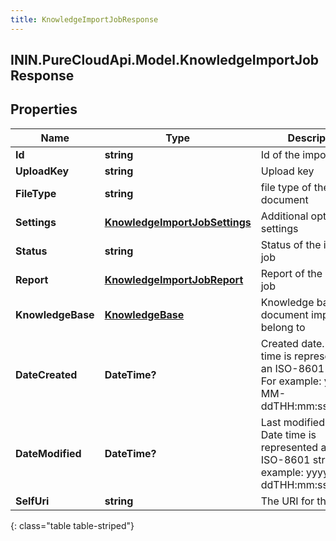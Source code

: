 ```yaml
---
title: KnowledgeImportJobResponse
---
```

## ININ.PureCloudApi.Model.KnowledgeImportJobResponse

## Properties

|Name | Type | Description | Notes|
|------------ | ------------- | ------------- | -------------|
| **Id** | **string** | Id of the import job | [optional] |
| **UploadKey** | **string** | Upload key | |
| **FileType** | **string** | file type of the document | |
| **Settings** | [**KnowledgeImportJobSettings**](KnowledgeImportJobSettings.html) | Additional optional settings | [optional] |
| **Status** | **string** | Status of the import job | [optional] |
| **Report** | [**KnowledgeImportJobReport**](KnowledgeImportJobReport.html) | Report of the import job | [optional] |
| **KnowledgeBase** | [**KnowledgeBase**](KnowledgeBase.html) | Knowledge base which document import does belong to | [optional] |
| **DateCreated** | **DateTime?** | Created date. Date time is represented as an ISO-8601 string. For example: yyyy-MM-ddTHH:mm:ss[.mmm]Z | [optional] |
| **DateModified** | **DateTime?** | Last modified date. Date time is represented as an ISO-8601 string. For example: yyyy-MM-ddTHH:mm:ss[.mmm]Z | [optional] |
| **SelfUri** | **string** | The URI for this object | [optional] |
{: class="table table-striped"}


